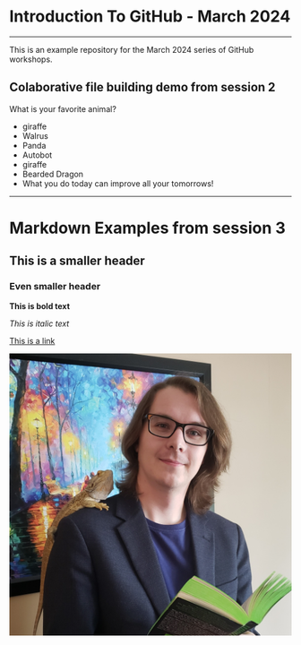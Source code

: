 # Introduction To GitHub - March 2024

---

This is an example repository for the March 2024 series of GitHub workshops.

## Colaborative file building demo from session 2

What is your favorite animal?

- giraffe
- Walrus
- Panda
- Autobot
- giraffe
- Bearded Dragon
- What you do today can improve all your tomorrows!

---

# Markdown Examples from session 3
## This is a smaller header
### Even smaller header

**This is bold text**

*This is italic text*

[This is a link](www.google.ca)

![A man reading a book with a lizard](Daniel_Headshot_Library.jpg)



